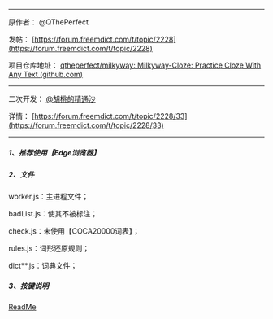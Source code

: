 -------

原作者：          @QThePerfect

发帖：             [https://forum.freemdict.com/t/topic/2228](https://forum.freemdict.com/t/topic/2228)

项目仓库地址： [qtheperfect/milkyway: Milkyway-Cloze: Practice Cloze With Any Text (github.com)](https://github.com/qtheperfect/milkyway/)

------

二次开发：        [@胡桃的精通沙](https://space.bilibili.com/96466254)        	   

详情：			    [https://forum.freemdict.com/t/topic/2228/33](https://forum.freemdict.com/t/topic/2228/33)

--------

##### 1、推荐使用【**Edge浏览器**】

##### 2、文件

worker.js：主进程文件；

badList.js：使其不被标注；

check.js：未使用【COCA20000词表】；

rules.js：词形还原规则；

dict**.js：词典文件；

##### 3、按键说明

[ReadMe ](https://mingri159.github.io/myBlog/pages/e189d2/)